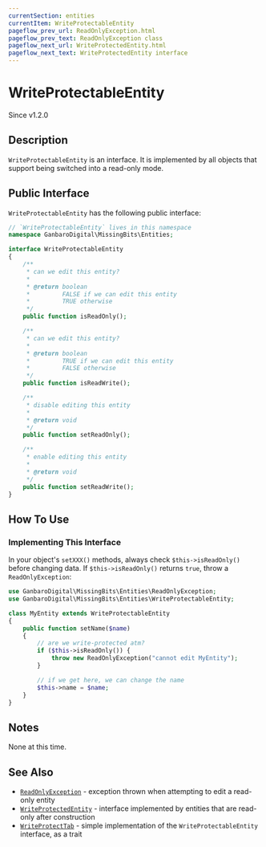 ```yaml
---
currentSection: entities
currentItem: WriteProtectableEntity
pageflow_prev_url: ReadOnlyException.html
pageflow_prev_text: ReadOnlyException class
pageflow_next_url: WriteProtectedEntity.html
pageflow_next_text: WriteProtectedEntity interface
---
```


# WriteProtectableEntity

<div class="callout info">
Since v1.2.0
</div>

## Description

`WriteProtectableEntity` is an interface. It is implemented by all objects that support being switched into a read-only mode.

## Public Interface

`WriteProtectableEntity` has the following public interface:

```php
// `WriteProtectableEntity` lives in this namespace
namespace GanbaroDigital\MissingBits\Entities;

interface WriteProtectableEntity
{
    /**
     * can we edit this entity?
     *
     * @return boolean
     *         FALSE if we can edit this entity
     *         TRUE otherwise
     */
    public function isReadOnly();

    /**
     * can we edit this entity?
     *
     * @return boolean
     *         TRUE if we can edit this entity
     *         FALSE otherwise
     */
    public function isReadWrite();

    /**
     * disable editing this entity
     *
     * @return void
     */
    public function setReadOnly();

    /**
     * enable editing this entity
     *
     * @return void
     */
    public function setReadWrite();
}
```

## How To Use

### Implementing This Interface

In your object's `setXXX()` methods, always check `$this->isReadOnly()` before changing data. If `$this->isReadOnly()` returns `true`, throw a `ReadOnlyException`:

```php
use GanbaroDigital\MissingBits\Entities\ReadOnlyException;
use GanbaroDigital\MissingBits\Entities\WriteProtectableEntity;

class MyEntity extends WriteProtectableEntity
{
    public function setName($name)
    {
        // are we write-protected atm?
        if ($this->isReadOnly()) {
            throw new ReadOnlyException("cannot edit MyEntity");
        }

        // if we get here, we can change the name
        $this->name = $name;
    }
}
```

## Notes

None at this time.

## See Also

* [`ReadOnlyException`](ReadOnlyException.html) - exception thrown when attempting to edit a read-only entity
* [`WriteProtectedEntity`](WriteProtectedEntity.html) - interface implemented by entities that are read-only after construction
* [`WriteProtectTab`](WriteProtectTab.html) - simple implementation of the `WriteProtectableEntity` interface, as a trait
